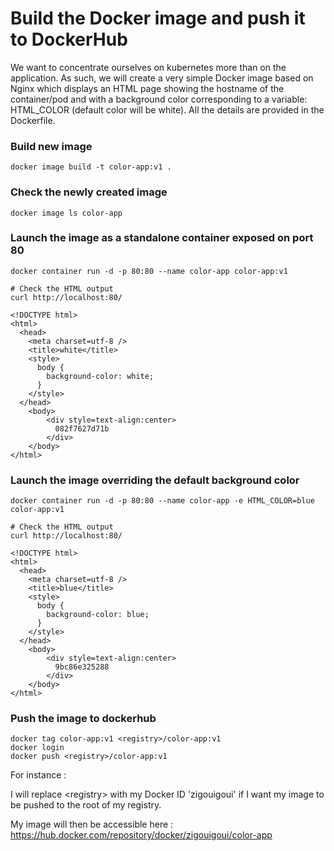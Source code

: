 # Build the Docker image and push it to DockerHub

We want to concentrate ourselves on kubernetes more than on the application. As such, we will create a very simple Docker image based on Nginx which displays an HTML page showing the hostname of the container/pod and with a background color corresponding to a variable: HTML_COLOR (default color will be white). All the details are provided in the Dockerfile.

### Build new image

    docker image build -t color-app:v1 .

### Check the newly created image

    docker image ls color-app

### Launch the image as a standalone container exposed on port 80

    docker container run -d -p 80:80 --name color-app color-app:v1
    
    # Check the HTML output
    curl http://localhost:80/
    
    <!DOCTYPE html>
    <html>
      <head>
        <meta charset=utf-8 />
        <title>white</title>
        <style>
          body {
            background-color: white;
          }
        </style>
      </head>
        <body>
            <div style=text-align:center>
              082f7627d71b
            </div>
        </body>
    </html>



### Launch the image overriding the default background color

    docker container run -d -p 80:80 --name color-app -e HTML_COLOR=blue color-app:v1
    
    # Check the HTML output
    curl http://localhost:80/
    
    <!DOCTYPE html>
    <html>
      <head>
        <meta charset=utf-8 />
        <title>blue</title>
        <style>
          body {
            background-color: blue;
          }
        </style>
      </head>
        <body>
            <div style=text-align:center>
              9bc86e325288
            </div>
        </body>
    </html>



### Push the image to dockerhub

    docker tag color-app:v1 <registry>/color-app:v1
    docker login
    docker push <registry>/color-app:v1

For instance : 

I will replace \<registry\> with my Docker ID 'zigouigoui' if I want my image to be pushed to the root of my registry.

My image will then be accessible here : https://hub.docker.com/repository/docker/zigouigoui/color-app

